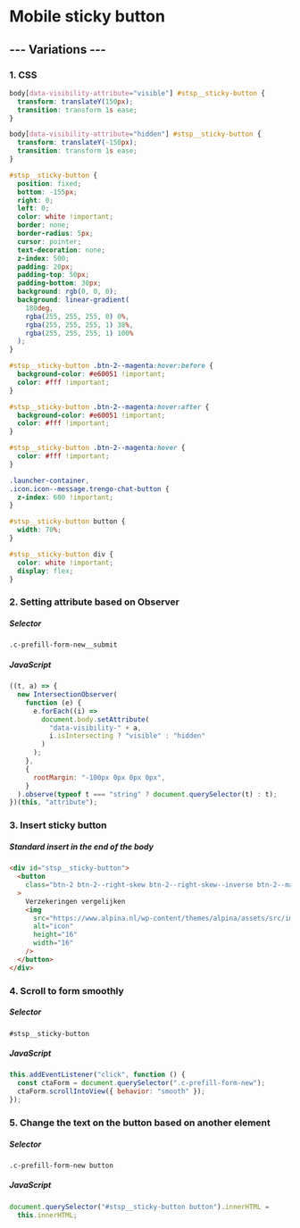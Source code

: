 # Mobile sticky button

## --- Variations ---

### 1. CSS

```css
body[data-visibility-attribute="visible"] #stsp__sticky-button {
  transform: translateY(150px);
  transition: transform 1s ease;
}

body[data-visibility-attribute="hidden"] #stsp__sticky-button {
  transform: translateY(-150px);
  transition: transform 1s ease;
}

#stsp__sticky-button {
  position: fixed;
  bottom: -155px;
  right: 0;
  left: 0;
  color: white !important;
  border: none;
  border-radius: 5px;
  cursor: pointer;
  text-decoration: none;
  z-index: 500;
  padding: 20px;
  padding-top: 50px;
  padding-bottom: 30px;
  background: rgb(0, 0, 0);
  background: linear-gradient(
    180deg,
    rgba(255, 255, 255, 0) 0%,
    rgba(255, 255, 255, 1) 38%,
    rgba(255, 255, 255, 1) 100%
  );
}

#stsp__sticky-button .btn-2--magenta:hover:before {
  background-color: #e60051 !important;
  color: #fff !important;
}

#stsp__sticky-button .btn-2--magenta:hover:after {
  background-color: #e60051 !important;
  color: #fff !important;
}

#stsp__sticky-button .btn-2--magenta:hover {
  color: #fff !important;
}

.launcher-container,
.icon.icon--message.trengo-chat-button {
  z-index: 600 !important;
}

#stsp__sticky-button button {
  width: 70%;
}

#stsp__sticky-button div {
  color: white !important;
  display: flex;
}
```

### 2. Setting attribute based on Observer

##### Selector

```
.c-prefill-form-new__submit
```

##### JavaScript

```js
((t, a) => {
  new IntersectionObserver(
    function (e) {
      e.forEach((i) =>
        document.body.setAttribute(
          "data-visibility-" + a,
          i.isIntersecting ? "visible" : "hidden"
        )
      );
    },
    {
      rootMargin: "-100px 0px 0px 0px",
    }
  ).observe(typeof t === "string" ? document.querySelector(t) : t);
})(this, "attribute");
```

### 3. Insert sticky button

##### Standard insert in the end of the body

```html
<div id="stsp__sticky-button">
  <button
    class="btn-2 btn-2--right-skew btn-2--right-skew--inverse btn-2--magenta"
  >
    Verzekeringen vergelijken
    <img
      src="https://www.alpina.nl/wp-content/themes/alpina/assets/src/images/icons/icon-arrow-right-white.svg"
      alt="icon"
      height="16"
      width="16"
    />
  </button>
</div>
```

### 4. Scroll to form smoothly

##### Selector

```
#stsp__sticky-button

```

##### JavaScript

```js
this.addEventListener("click", function () {
  const ctaForm = document.querySelector(".c-prefill-form-new");
  ctaForm.scrollIntoView({ behavior: "smooth" });
});
```

### 5. Change the text on the button based on another element

##### Selector

```
.c-prefill-form-new button
```

##### JavaScript

```js
document.querySelector("#stsp__sticky-button button").innerHTML =
  this.innerHTML;
```
